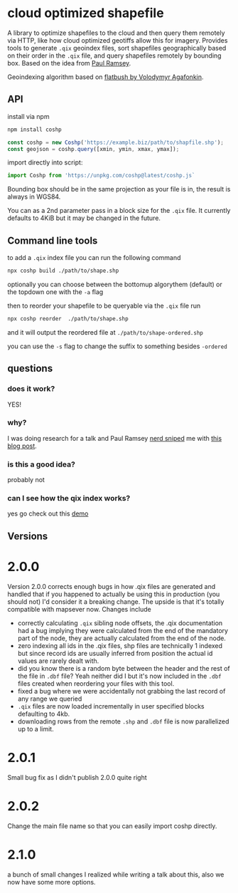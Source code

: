 # cloud optimized shapefile

A library to optimize shapefiles to the cloud and then query them remotely via HTTP, like how cloud optimized geotiffs allow this for imagery. Provides tools to generate `.qix` geoindex files, sort shapefiles geographically based on their order in the `.qix` file, and query shapefiles remotely by bounding box. Based on the idea from [Paul Ramsey](http://blog.cleverelephant.ca/2022/04/coshp.html).

Geoindexing algorithm based on [flatbush by Volodymyr Agafonkin](https://github.com/mourner/flatbush).

## API

install via npm

```bash
npm install coshp
```

```js
const coshp = new Coshp('https://example.biz/path/to/shapfile.shp');
const geojson = coshp.query([xmin, ymin, xmax, ymax]);
```

import directly into script:

```js
import Coshp from 'https://unpkg.com/coshp@latest/coshp.js`
```

Bounding box should be in the same projection as your file is in, the result is always in WGS84.

You can as a 2nd parameter pass in a block size for the `.qix` file. It currently defaults to 4KiB but it may be changed in the future.

## Command line tools

to add a `.qix` index file you can run the following command

```bash
npx coshp build ./path/to/shape.shp
```

optionally you can choose between the bottomup algorythem (default) or the topdown one with the `-a` flag 

then to reorder your shapefile to be queryable via the `.qix` file run

```bash
npx coshp reorder  ./path/to/shape.shp
```

and it will output the reordered file at `./path/to/shape-ordered.shp`

you can use the `-s` flag to change the suffix to something besides `-ordered`

## questions

### does it work? 

YES!

### why? 

I was doing research for a talk and Paul Ramsey [nerd sniped](https://xkcd.com/356/) me with [this blog post](http://blog.cleverelephant.ca/2022/04/coshp.html).

### is this a good idea?

probably not

### can I see how the qix index works?

yes go check out this [demo](https://calvinmetcalf.github.io/coshp/qix-demo.html)

## Versions

# 2.0.0

Version 2.0.0 corrects enough bugs in how .qix files are generated and handled that if you happened to actually be using this in production (you should not) I'd consider it a breaking change.  The upside is that it's totally compatible with mapsever now.  Changes include

- correctly calculating `.qix` sibling node offsets, the .qix documentation had a bug implying they were calculated from the end of the mandatory part of the node, they are actually calculated from the end of the node.
- zero indexing all ids in the .qix files, shp files are technically 1 indexed but since record ids are usually inferred from position the actual id values are rarely dealt with.
- did you know there is a random byte between the header and the rest of the file in `.dbf` file? Yeah neither did I but it's now included in the `.dbf` files created when reordering your files with this tool.
- fixed a bug where we were accidentally not grabbing the last record of any range we queried
- `.qix` files are now loaded incrementally in user specified blocks defaulting to 4kb.
- downloading rows from the remote `.shp` and `.dbf` file is now parallelized up to a limit.

# 2.0.1

Small bug fix as I didn't publish 2.0.0 quite right

# 2.0.2

Change the main file name so that you can easily import coshp directly. 

# 2.1.0

a bunch of small changes I realized while writing a talk about this, also we now have some more options.